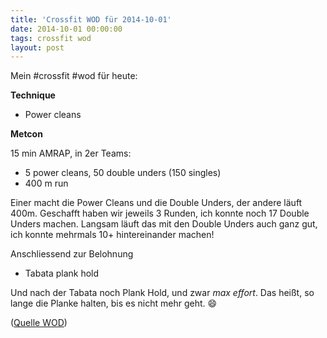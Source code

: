 ```yaml
---
title: 'Crossfit WOD für 2014-10-01'
date: 2014-10-01 00:00:00 
tags: crossfit wod
layout: post
---
```

Mein #crossfit #wod für heute:

**Technique**

* Power cleans

**Metcon**

15 min AMRAP, in 2er Teams:

* 5 power cleans, 50 double unders (150 singles)
* 400 m run

Einer macht die Power Cleans und die Double Unders, der andere läuft 400m. Geschafft haben wir jeweils 3 Runden, ich konnte noch 17 Double Unders machen. Langsam läuft das mit den Double Unders auch ganz gut, ich konnte mehrmals 10+ hintereinander machen!

Anschliessend zur Belohnung

* Tabata plank hold

Und nach der Tabata noch Plank Hold, und zwar *max effort*. Das heißt, so lange die Planke halten, bis es nicht mehr geht. :smile:

([Quelle WOD][0])

[0]: http://www.crossfithh.de/workouts--news/workout-wednesday38

